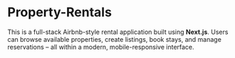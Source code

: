 # Property-Rentals
This is a full-stack Airbnb-style rental application built using **Next.js**. Users can browse available properties, create listings, book stays, and manage reservations – all within a modern, mobile-responsive interface.
